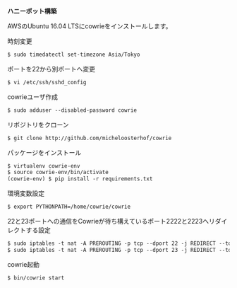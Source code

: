 **ハニーポット構築**

AWSのUbuntu 16.04 LTSにcowrieをインストールします。



時刻変更

```markdown
$ sudo timedatectl set-timezone Asia/Tokyo
```

ポートを22から別ポートへ変更
```markdown
$ vi /etc/ssh/sshd_config
```

cowrieユーザ作成
```markdown
$ sudo adduser --disabled-password cowrie
```

リポジトリをクローン
```markdown
$ git clone http://github.com/micheloosterhof/cowrie
```

パッケージをインストール
```markdown
$ virtualenv cowrie-env
$ source cowrie-env/bin/activate
(cowrie-env) $ pip install -r requirements.txt
```

環境変数設定
```markdown
$ export PYTHONPATH=/home/cowrie/cowrie
```

22と23ポートへの通信をCowrieが待ち構えているポート2222と2223へリダイレクトする設定
```markdown
$ sudo iptables -t nat -A PREROUTING -p tcp --dport 22 -j REDIRECT --to-port 2222
$ sudo iptables -t nat -A PREROUTING -p tcp --dport 23 -j REDIRECT --to-port 2223
```

cowrie起動
```markdown
$ bin/cowrie start
```
